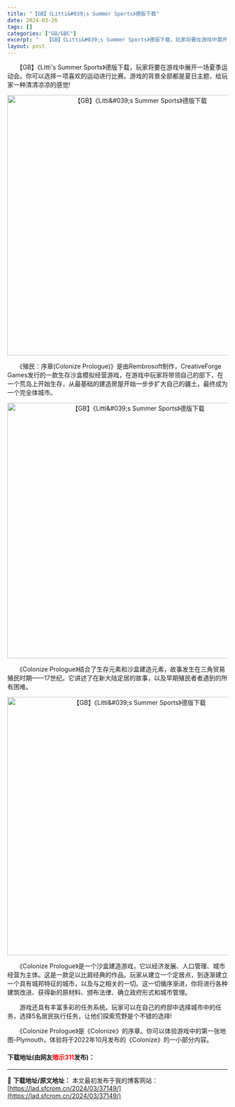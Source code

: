 ```yaml
---
title: "【GB】《Litti&#039;s Summer Sports》德版下载"
date: 2024-03-26
tags: []
categories: ["GB/GBC"]
excerpt: "　　【GB】《Litti&#039;s Summer Sports》德版下载，玩家将要在游戏中展开一场夏季运动会。你可以选择一项喜欢的运动进行比赛。游戏的背景全部都是夏日主题，给玩家一种清清凉凉的感觉! 　　《殖民：序章(Colonize Prologue)》是由Rembrosoft制作，Creati&hellip;"
layout: post
---
```


 <p>　　【GB】《Litti&#39;s Summer Sports》德版下载，玩家将要在游戏中展开一场夏季运动会。你可以选择一项喜欢的运动进行比赛。游戏的背景全部都是夏日主题，给玩家一种清清凉凉的感觉!</p> <p align="center"><img align="" border="0" src="https://lad.sfcrom.cn/wp-content/uploads/2024/03/20240326_66028104dae30.png" width="594" alt="【GB】《Litti&amp;#039;s Summer Sports》德版下载" /></p> <p>　　《殖民：序章(Colonize Prologue)》是由Rembrosoft制作，CreativeForge Games发行的一款生存沙盒模拟经营游戏，在游戏中玩家将带领自己的部下，在一个荒岛上开始生存，从最基础的建造房屋开始一步步扩大自己的疆土，最终成为一个完全体城市。</p> <p align="center"><img align="" border="0" src="https://lad.sfcrom.cn/wp-content/uploads/2024/03/20240326_660281058b419.png" width="583" alt="【GB】《Litti&amp;#039;s Summer Sports》德版下载" /></p> <p>　　《Colonize Prologue》结合了生存元素和沙盒建造元素，故事发生在三角贸易殖民时期&mdash;&mdash;17世纪。它讲述了在新大陆定居的故事，以及早期殖民者者遇到的所有困难。</p> <p align="center"><img align="" border="0" src="https://lad.sfcrom.cn/wp-content/uploads/2024/03/20240326_66028106305cd.png" width="589" alt="【GB】《Litti&amp;#039;s Summer Sports》德版下载" /></p> <p>　　《Colonize Prologue》是一个沙盒建造游戏，它以经济发展、人口管理、城市经营为主体。这是一款足以比肩经典的作品。玩家从建立一个定居点，到逐渐建立一个具有城邦特征的城市，以及与之相关的一切。这一切循序渐进，你将进行各种建筑改进、获得新的原材料、颁布法律、确立政府形式和城市管理。</p> <p>　　游戏还具有丰富多彩的任务系统。玩家可以在自己的府邸中选择城市中的任务，选择5名居民执行任务，让他们探索荒野是个不错的选择!</p> <p>　　《Colonize Prologue》是《Colonize》的序章。你可以体验游戏中的第一张地图-Plymouth，体验将于2022年10月发布的《Colonize》的一小部分内容。</p> <p><h4>下载地址(由网友<font color="red">暗示311</font>发布)：</h4></p> 

---
📖 **下载地址/原文地址：** 本文最初发布于我的博客网站：[https://lad.sfcrom.cn/2024/03/37149/](https://lad.sfcrom.cn/2024/03/37149/)
